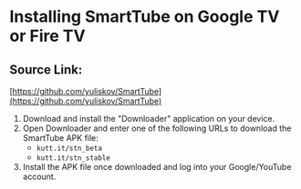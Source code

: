 # Installing SmartTube on Google TV or Fire TV

## Source Link:
[https://github.com/yuliskov/SmartTube](https://github.com/yuliskov/SmartTube)

1. Download and install the "Downloader" application on your device.
2. Open Downloader and enter one of the following URLs to download the SmartTube APK file:
    - `kutt.it/stn_beta`
    - `kutt.it/stn_stable`
3. Install the APK file once downloaded and log into your Google/YouTube account.
